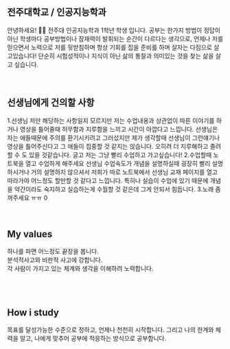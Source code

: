 ## 전주대학교 / 인공지능학과
안녕하세요! 🙋‍♂️ 전주대 인공지능학과 1학년 학생 입니다. 
공부는 한가지 방법이 정답이 아닌 학생마다 공부방법이나 잠재력이 발휘되는 순간이 다르다는 생각으로, 
언제나 저를 믿으면서 노력으로 저를 뒷받침하며 항상 기회를 잡을 준비를 하며 살자는 다짐으로 살고있습니다!
단순히 시험성적이나 지식이 아닌 삶의 통찰과 의미있는 것을 찾는 삶을 살고 싶습니다.
<br />
<br />
<br />
## 선생님에게 건의할 사항 
1.선생님 저만 해당하는 사항일지 모르지만 저는 수업내용과 상관없이 따른 이야기를 하거나 영상을 틀어줄때 허무함과 지루함을 느끼고 시간이 아깝다고 느낍니다.
선생님은 자는 애들때문에 주의를 환기시키려고 그러섰지만 제가 생각할때 선생님이 그런얘기나 영상을 틀어주신다고 그 애들이 집중할 것 같지는 않습니다.
오히려 더 지루해하고 졸려할 수 도 있을 것같습니다. 글고 저는 그냥 빨리 수업하고 가고싶습니다!
2.수업할때 노트북을 열고 수업하게 해주세요 선생님 수업속도가 개념을 설명하실때 굉장히 빨리 설명하시거나 거의 설명하지 않으셔서 저희가 따로
노트북에서 선생님 교재 페이지를 열고 따라가야 어느정도 할만할 것 같다고 느낍니다. 특히나 실습이 수업에
있기 때문에 개념을 약간이라도 숙지하고 실습하는게 수월할 것 같은데 그게 안되서 힘듭니다.
3.노래 좀 꺼주세요 ㅠㅠ
0<br />
<br />
<br />
## My values
하나를 파면 어느정도 끝장을 봅니다.<br />
분석적사고와 비판적 사고에 강합니다.<br />
각 사람이 가지고 있는 체계와 생각을 이해하려 노력합니다.<br />
<br />
<br />
<br />
## How i study
목표를 달성가능한 수준으로 정하고, 언제나 천천히 시작합니다. 그리고 나의 한계와 체력을 알고, 나에게 맞추어 공부에 적응하는 방식으로 공부합니다.
